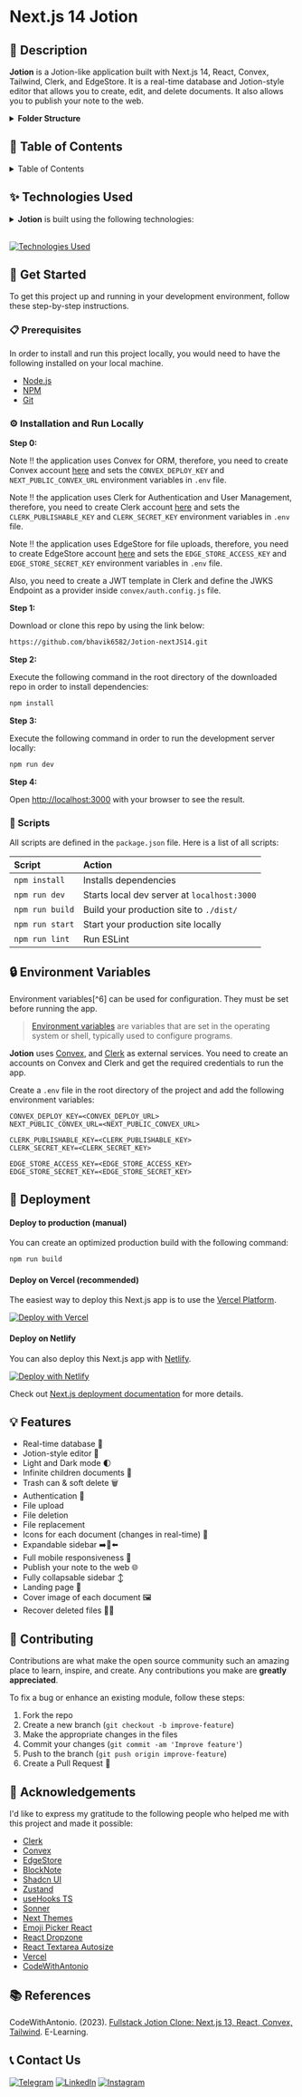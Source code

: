 # Next.js 14 Jotion

## 📝 Description

**Jotion** is a Jotion-like application built with Next.js 14, React, Convex, Tailwind, Clerk, and EdgeStore. It is a real-time database and Jotion-style editor that allows you to create, edit, and delete documents. It also allows you to publish your note to the web.

<details><summary><b>Folder Structure</b></summary>

```bash
nextjs14-Jotion/
├── app/
├   ├── (main)/
├   ├   ├── (routes)/
├   ├   ├   └── documents/
├   ├   ├       ├── page.tsx
├   ├   ├       └── [documentId]/
├   ├   ├           └── page.tsx
├   ├   ├── _components/
├   ├   ├   ├── banner.tsx
├   ├   ├   ├── document-list.tsx
├   ├   ├   ├── item.tsx
├   ├   ├   ├── menu.tsx
├   ├   ├   ├── navbar.tsx
├   ├   ├   ├── navigation.tsx
├   ├   ├   ├── publish.tsx
├   ├   ├   ├── title.tsx
├   ├   ├   ├── trash-box.tsx
├   ├   ├   └── user-item.tsx
├   ├   └── layout.tsx
├   ├── (marketing)/
├   ├   ├── _components/
├   ├   ├   ├── footer.tsx
├   ├   ├   ├── heading.tsx
├   ├   ├   ├── heroes.tsx
├   ├   ├   ├── logo.tsx
├   ├   ├   └── navbar.tsx
├   ├   ├── layout.tsx
├   ├   └── page.tsx
├   ├── (public)/
├   ├   ├── (routes)/
├   ├   ├   └── preview/
├   ├   ├       └── [documentId]/
├   ├   ├           └── page.tsx
├   ├   ├── layout.tsx
├   ├── api/
├   ├   └── edgestore/
├   ├       └── [...edgestore]/
├   ├           └── route.ts
├   ├── favicon.ico
├   ├── globals.css
├   ├── error.tsx
├   ├── not-found.tsx
├   └── layout.tsx
├── components/
├   ├── modals/
├   ├   ├── confirm-modal.tsx
├   ├   ├── cover-image-modal.tsx
├   ├   └── settings-modal.tsx
├   ├── providers/
├   ├   ├── convex-provider.tsx
├   ├   ├── modal-provider.tsx
├   ├   └── theme-provider.tsx
├   ├── shared/
├   ├   ├── cover.tsx
├   ├   ├── editor.tsx
├   ├   ├── icon-picker.tsx
├   ├   ├── mode-toggle.tsx
├   ├   ├── search-command.tsx
├   ├   ├── single-image-dropzone.tsx
├   ├   ├── spinner.tsx
├   ├   └── toolbox.tsx
├   └── ui/ (generated by shadcn-ui)
├       ├── alert-dialog.tsx
├       ├── avatar.tsx
├       ├── button.tsx
├       ├── command.tsx
├       ├── dialog.tsx
├       ├── dropdown-menu.tsx
├       ├── input.tsx
├       ├── label.tsx
├       ├── popover.tsx
├       └── skeleton.tsx
├── convex/
├   ├── generated/ (generated by convex)
├   ├── auth.config.js
├   ├── documents.ts
├   ├── schema.ts
├   └── tsconfig.json
├── hooks/
├   ├── use-cover-image.ts
├   ├── use-origin.ts
├   ├── use-scroll-top.ts
├   ├── use-search.ts
├   └── use-settings.ts
├── lib/
├   ├── edgestore.ts
├   └── utils.ts
├── public/
├   ├── next.svg
├   ├── vercel.svg
├   └── assets/
├       ├── icons/[[...]].png
├       └── images/[[...]].{svg,png}
├── .eslintrc.json
├── .gitignore
├── README.md
├── components.json
├── next.config.js
├── package.json
├── postcss.config.js
├── tailwind.config.ts
└── tsconfig.ts
```

</details>

## 📖 Table of Contents

<details><summary>Table of Contents</summary>

- [Live Demo](#-live-demo)
- [Description](#-description)
- [Technologies Used](#-technologies-used)
- [Get Started](#-get-started)
  - [Prerequisites](#-prerequisites)
  - [Installation and Run Locally](#-installation-and-run-locally)
  - [Scripts](#-scripts)
- [Environment Variables](#-environment-variables)
- [Deployment](#-deployment)
  - [Deploy to production (manual)](#-deploy-to-production-manual)
  - [Deploy on Vercel (recommended)](#-deploy-on-vercel-recommended)
  - [Deploy on Netlify](#-deploy-on-netlify)
- [Features](#-features)
- [Contributing](#-contributing)
  - [Bug / Feature Request](#-bug--feature-request)
- [Acknowledgements](#-acknowledgements)
- [References](#-references)
- [Contact Us](#-contact-us)
- [License](#-license)

</details>

## ✨ Technologies Used

<details><summary><b>Jotion</b> is built using the following technologies:</summary>

- [TypeScript](https://www.typescriptlang.org/): TypeScript is a typed superset of JavaScript that compiles to plain JavaScript.
- [Next.js](https://nextjs.org/): Next.js is a React framework for building server-side rendered and statically generated web applications.
- [Tailwind CSS](https://tailwindcss.com/): Tailwind CSS is a utility-first CSS framework for rapidly building custom user interfaces.
- [Convex](https://convex.dev/): Convex is a TypeScript-first ORM for Node.js and the browser.
- [Clerk](https://clerk.dev/): Clerk is a developer-first identity and user management service.
- [ESLint](https://eslint.org/): ESLint is a static code analysis tool for
  identifying problematic patterns found in JavaScript code.
- [Prettier](https://prettier.io/): Prettier is an opinionated code formatter.
- [Shadcn-UI](https://ui.shadcn.com/): Shadcn UI is a React UI library that helps developers rapidly build modern web applications.
- [Zustand](https://docs.pmnd.rs/zustand/getting-started/introduction): Zustand is a small, fast and scalable bearbones state-management solution.
- [BlockNote](https://blocknote.dev/): BlockNote is a Jotion-like editor for React.
- [Zod](https://zod.dev/): Zod is a TypeScript-first schema declaration and validation library.
- [Vercel](https://vercel.com/): Vercel is a cloud platform for frontend developers, providing the frameworks, workflows, and infrastructure to build a faster, more personalized Web.

</details><br/>

[![Technologies Used](https://skillicons.dev/icons?i=ts,nextjs,tailwind,vercel)](https://skillicons.dev)

## 🧰 Get Started

To get this project up and running in your development environment, follow these step-by-step instructions.

### 📋 Prerequisites

In order to install and run this project locally, you would need to have the following installed on your local machine.

- [Node.js](https://nodejs.org/en/)
- [NPM](https://www.npmjs.com/get-npm)
- [Git](https://git-scm.com/downloads)

### ⚙️ Installation and Run Locally

**Step 0:**

Note :bangbang: the application uses Convex for ORM, therefore, you need to create Convex account [here](https://convex.dev/) and sets the `CONVEX_DEPLOY_KEY` and `NEXT_PUBLIC_CONVEX_URL` environment variables in `.env` file.

Note :bangbang: the application uses Clerk for Authentication and User Management, therefore, you need to create Clerk account [here](https://clerk.dev/) and sets the `CLERK_PUBLISHABLE_KEY` and `CLERK_SECRET_KEY` environment variables in `.env` file.

Note :bangbang: the application uses EdgeStore for file uploads, therefore, you need to create EdgeStore account [here](https://edgestore.dev/) and sets the `EDGE_STORE_ACCESS_KEY` and `EDGE_STORE_SECRET_KEY` environment variables in `.env` file.

Also, you need to create a JWT template in Clerk and define the JWKS Endpoint as a provider inside `convex/auth.config.js` file.

**Step 1:**

Download or clone this repo by using the link below:

```bash
https://github.com/bhavik6582/Jotion-nextJS14.git
```

**Step 2:**

Execute the following command in the root directory of the downloaded repo in order to install dependencies:

```bash
npm install
```

**Step 3:**

Execute the following command in order to run the development server locally:

```bash
npm run dev
```

**Step 4:**

Open [http://localhost:3000](http://localhost:3000) with your browser to see the result.

### 📜 Scripts

All scripts are defined in the `package.json` file. Here is a list of all scripts:

| Script          | Action                                      |
| :-------------- | :------------------------------------------ |
| `npm install`   | Installs dependencies                       |
| `npm run dev`   | Starts local dev server at `localhost:3000` |
| `npm run build` | Build your production site to `./dist/`     |
| `npm run start` | Start your production site locally          |
| `npm run lint`  | Run ESLint                                  |

## 🔒 Environment Variables

Environment variables[^6] can be used for configuration. They must be set before running the app.

> [Environment variables](https://en.wikipedia.org/wiki/Environment_variable) are variables that are set in the operating system or shell, typically used to configure programs.

**Jotion** uses [Convex](https://appwrite.io), and [Clerk](https://clerk.com) as external services. You need to create an accounts on Convex and Clerk and get the required credentials to run the app.

Create a `.env` file in the root directory of the project and add the following environment variables:

```env
CONVEX_DEPLOY_KEY=<CONVEX_DEPLOY_URL>
NEXT_PUBLIC_CONVEX_URL=<NEXT_PUBLIC_CONVEX_URL>

CLERK_PUBLISHABLE_KEY=<CLERK_PUBLISHABLE_KEY>
CLERK_SECRET_KEY=<CLERK_SECRET_KEY>

EDGE_STORE_ACCESS_KEY=<EDGE_STORE_ACCESS_KEY>
EDGE_STORE_SECRET_KEY=<EDGE_STORE_SECRET_KEY>
```

## 🚀 Deployment

#### Deploy to production (manual)

You can create an optimized production build with the following command:

```bash
npm run build
```

#### Deploy on Vercel (recommended)

The easiest way to deploy this Next.js app is to use the [Vercel Platform](https://vercel.com/new?utm_medium=default-template&filter=next.js&utm_source=create-next-app&utm_campaign=create-next-app-readme).

[![Deploy with Vercel](https://vercel.com/button)](https://vercel.com/new/clone?repository-url=https%3A%2F%2Fgithub.com%2FBhavik%2Fnextjs14-Jotion)

#### Deploy on Netlify

You can also deploy this Next.js app with [Netlify](https://www.netlify.com/).

[![Deploy with Netlify](https://www.netlify.com/img/deploy/button.svg)](https://app.netlify.com/start/deploy?repository=https://github.com/Bhavik/nextjs14-Jotion)

Check out [Next.js deployment documentation](https://nextjs.org/docs/deployment) for more details.

## 💡 Features

- Real-time database 🔗
- Jotion-style editor 📝
- Light and Dark mode 🌓
- Infinite children documents 🌲
- Trash can & soft delete 🗑️
- Authentication 🔐
- File upload
- File deletion
- File replacement
- Icons for each document (changes in real-time) 🌠
- Expandable sidebar ➡️🔀⬅️
- Full mobile responsiveness 📱
- Publish your note to the web 🌐
- Fully collapsable sidebar ↕️
- Landing page 🛬
- Cover image of each document 🖼️
- Recover deleted files 🔄📄

## 🔧 Contributing

Contributions are what make the open source community such an amazing place to learn, inspire, and create. Any contributions you make are **greatly appreciated**.

To fix a bug or enhance an existing module, follow these steps:

1. Fork the repo
2. Create a new branch (`git checkout -b improve-feature`)
3. Make the appropriate changes in the files
4. Commit your changes (`git commit -am 'Improve feature'`)
5. Push to the branch (`git push origin improve-feature`)
6. Create a Pull Request 🎉

## 💎 Acknowledgements

I'd like to express my gratitude to the following people who helped me with this
project and made it possible:

- [Clerk](https://clerk.dev/)
- [Convex](https://convex.dev/)
- [EdgeStore](https://edgestore.dev/)
- [BlockNote](https://blocknote.dev/)
- [Shadcn UI](https://ui.shadcn.com/)
- [Zustand](https://docs.pmnd.rs/zustand/getting-started/introduction)
- [useHooks TS](https://usehooks-ts.com/)
- [Sonner](https://sonner.emilkowal.ski/)
- [Next Themes](https://ui.shadcn.com/docs/dark-mode/next)
- [Emoji Picker React](https://www.npmjs.com/package/emoji-picker-react)
- [React Dropzone](https://react-dropzone.js.org/)
- [React Textarea Autosize](https://www.npmjs.com/package/react-textarea-autosize)
- [Vercel](https://vercel.com/)
- [CodeWithAntonio](https://www.codewithantonio.com/)

## 📚 References

CodeWithAntonio. (2023). [Fullstack Jotion Clone: Next.js 13, React, Convex, Tailwind](https://www.codewithantonio.com/projects/notes-app). E-Learning.

## 📞 Contact Us

[![Telegram](https://img.shields.io/badge/Telegram-Bhavik-2CA5E0?style=social&logo=telegram&logoColor=000000)](https://t.me/bhavik2805)
[![LinkedIn](https://img.shields.io/badge/LinkedIn-Bhavik-mehta--blue?style=flat&logo=linkedin&logoColor=b0c0c0&labelColor=363D44)](https://www.linkedin.com/in/bhavik-mehta-7512a9291)
[![Instagram](https://img.shields.io/badge/Instagram-Bhavik-grey?style=flat&logo=instagram&logoColor=b0c0c0&labelColor=8134af)](https://www.instagram.com/bhavik6582)
